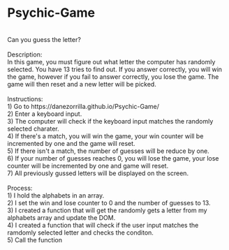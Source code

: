 # Psychic-Game
<br>
Can you guess the letter?
<br><br>
Description:<br>
In this game, you must figure out what letter the computer has randomly selected.
You have 13 tries to find out. If you answer correctly, you will win the game, however if you fail to answer correctly, you lose the game. The game will then reset and a new letter will be picked.
<br><br>
Instructions:<br>
1) Go to https://danezorrilla.github.io/Psychic-Game/<br>
2) Enter a keyboard input.<br>
3) The computer will check if the keyboard input matches the randomly selected charater.<br>
4) If there's a match, you will win the game, your win counter will be incremented by one and the game will reset.<br>
5) If there isn't a match, the number of guesses will be reduce by one.<br>
6) If your number of guesses reaches 0, you will lose the game, your lose counter will be incremented by one and game will reset.<br>
7) All previously gussed letters will be displayed on the screen.<br>
<br>
Process:<br>
1) I hold the alphabets in an array.<br>
2) I set the win and lose counter to 0 and the number of guesses to 13.<br>
3) I created a function that will get the randomly gets a letter from my alphabets array and update the DOM.<br>
4) I created a function that will check if the user input matches the ramdomly selected letter and checks the conditon.<br>
5) Call the function